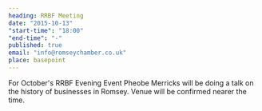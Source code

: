 ```yaml
---
heading: RRBF Meeting
date: "2015-10-13"
"start-time": "18:00"
"end-time": "-"
published: true
email: "info@romseychamber.co.uk"
place: basepoint
---
```


For October's RRBF Evening Event Pheobe Merricks will be doing a talk on the history of businesses in Romsey. Venue will be confirmed nearer the time.